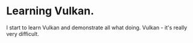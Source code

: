 # Learning Vulkan. 
I start to learn Vulkan and demonstrate all what doing. Vulkan - it's really very difficult.

